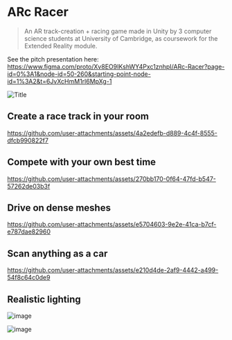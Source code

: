 # ARc Racer 

> An AR track-creation + racing game made in Unity by 3 computer science students at University of Cambridge, as coursework for the Extended Reality module. 

See the pitch presentation here: https://www.figma.com/proto/Xv8EO9IKshWY4Pxc1znhpI/ARc-Racer?page-id=0%3A1&node-id=50-260&starting-point-node-id=1%3A2&t=6JvXcHmM1rl6MpXg-1

![Title](https://github.com/user-attachments/assets/458f8653-f84b-4333-82f0-06c6a5bd5707)


## Create a race track in your room

https://github.com/user-attachments/assets/4a2edefb-d889-4c4f-8555-dfcb990822f7

## Compete with your own best time

https://github.com/user-attachments/assets/270bb170-0f64-47fd-b547-57262de03b3f

## Drive on dense meshes

https://github.com/user-attachments/assets/e5704603-9e2e-41ca-b7cf-e787dae82960

## Scan anything as a car

https://github.com/user-attachments/assets/e210d4de-2af9-4442-a499-54f8c64c0de9

## Realistic lighting

![image](https://github.com/user-attachments/assets/e69a00c5-b6e0-4c45-ae3e-d4ed4bcf57cb)

![image](https://github.com/user-attachments/assets/4af2b7f7-fc2e-4dfe-8de9-50b3023e1e4b)
